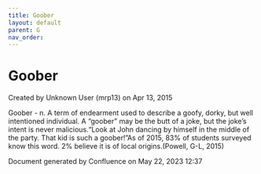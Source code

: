 ```yaml
---
title: Goober
layout: default
parent: G
nav_order:
---
```


# Goober

Created by  Unknown User (mrp13) on Apr 13, 2015

Goober - n. A term of endearment used to describe a goofy, dorky, but well intentioned individual. A “goober” may be the butt of a joke, but the joke’s intent is never malicious.“Look at John dancing by himself in the middle of the party. That kid is such a goober!”As of 2015, 83% of students surveyed know this word. 2% believe it is of local origins.(Powell, G-L, 2015)

Document generated by Confluence on May 22, 2023 12:37


